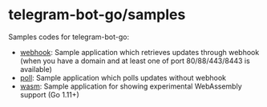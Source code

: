 # telegram-bot-go/samples

Samples codes for telegram-bot-go:

* [webhook](https://github.com/meinside/telegram-bot-go/tree/master/samples/webhook): Sample application which retrieves updates through webhook (when you have a domain and at least one of port 80/88/443/8443 is available)
* [poll](https://github.com/meinside/telegram-bot-go/tree/master/samples/poll): Sample application which polls updates without webhook
* [wasm](https://github.com/meinside/telegram-bot-go/tree/master/samples/wasm): Sample application for showing experimental WebAssembly support (Go 1.11+)

